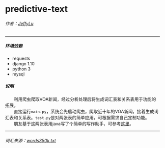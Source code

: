 # predictive-text
###### 作者：[JeffyLu](https://jeffylu.github.io/)

- - -

##### 环境依赖
- requests
- django 1.10
- python 3
- mysql

##### 说明
&emsp;&emsp;利用爬虫爬取VOA新闻，经过分析处理后将生成词汇表和关系表用于功能的拓展。         
&emsp;&emsp;直接运行```main.py```，系统会先启动爬虫，爬取近十年的VOA新闻，接着生成词汇表和关系表。```test.py```是对两张表的简单应用，可根据需求自己定制功能。           
&emsp;&emsp;朋友基于这两张表用java写了个简单的写作助手，可参考[这里](demo)。    


* * *
###### 词汇来源：[words350k.txt](https://github.com/dwyl/english-words/)